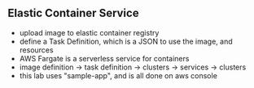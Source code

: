 ## Elastic Container Service

- upload image to elastic container registry
- define a Task Definition, which is a JSON to use the image, and resources
- AWS Fargate is a serverless service for containers
- image definition -> task definition -> clusters -> services -> clusters
- this lab uses "sample-app", and is all done on aws console
